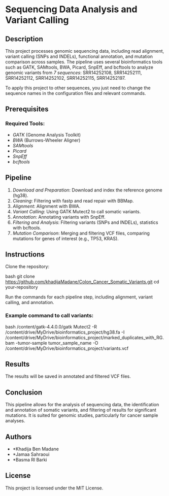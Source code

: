 # Sequencing Data Analysis and Variant Calling

## Description

This project processes genomic sequencing data, including read alignment, variant calling (SNPs and INDELs), functional annotation, and mutation comparison across samples. The pipeline uses several bioinformatics tools such as GATK, SAMtools, BWA, Picard, SnpEff, and bcftools to analyze genomic variants from *7 sequences*: SRR14252108, SRR14252111, SRR14252112, SRR14252102, SRR14252115, SRR14252197.

To apply this project to other sequences, you just need to change the sequence names in the configuration files and relevant commands.

## Prerequisites

### Required Tools:
- *GATK* (Genome Analysis Toolkit)
- *BWA* (Burrows-Wheeler Aligner)
- *SAMtools*
- *Picard*
- *SnpEff*
- *bcftools*



## Pipeline

1. *Download and Preparation*: Download and index the reference genome (hg38).
2. *Cleaning*: Filtering with fastp and read repair with BBMap.
3. *Alignment*: Alignment with BWA.
4. *Variant Calling*: Using GATK Mutect2 to call somatic variants.
5. *Annotation*: Annotating variants with SnpEff.
6. *Filtering and Analysis*: Filtering variants (SNPs and INDELs), statistics with bcftools.
7. *Mutation Comparison*: Merging and filtering VCF files, comparing mutations for genes of interest (e.g., TP53, KRAS).

## Instructions

Clone the repository:

bash
git clone https://github.com/khadijaMadane/Colon_Cancer_Somatic_Variants.git
cd your-repository


Run the commands for each pipeline step, including alignment, variant calling, and annotation.

### Example command to call variants:

bash
/content/gatk-4.4.0.0/gatk Mutect2   -R /content/drive/MyDrive/bioinformatics_project/hg38.fa   -I /content/drive/MyDrive/bioinformatics_project/marked_duplicates_with_RG.bam   -tumor-sample tumor_sample_name   -O /content/drive/MyDrive/bioinformatics_project/variants.vcf


## Results

The results will be saved in annotated and filtered VCF files.


## Conclusion

This pipeline allows for the analysis of sequencing data, the identification and annotation of somatic variants, and filtering of results for significant mutations. It is suited for genomic studies, particularly for cancer sample analyses.

## Authors

- *Khadija Ben Madane
- *Jamaa Sahraoui
- *Basma Rl Barki

## License

This project is licensed under the MIT License.
